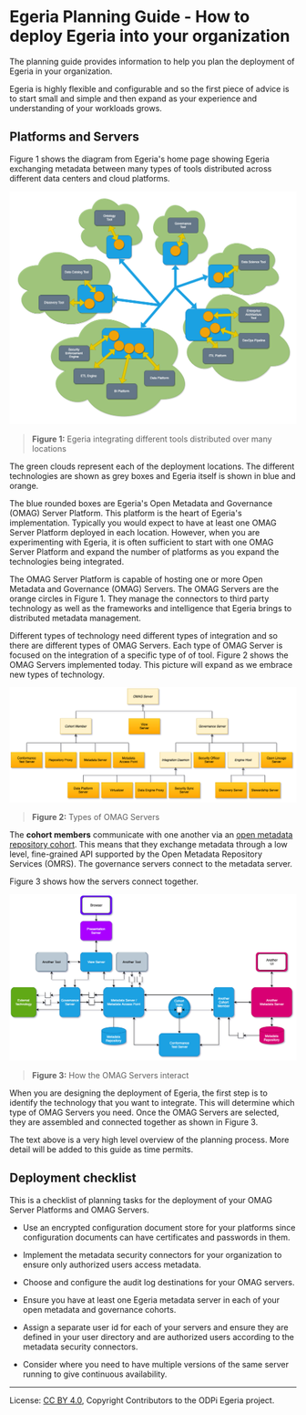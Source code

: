 <!-- SPDX-License-Identifier: CC-BY-4.0 -->
<!-- Copyright Contributors to the ODPi Egeria project 2020. -->

# Egeria Planning Guide - How to deploy Egeria into your organization

The planning guide provides information to help you plan the deployment of Egeria
in your organization.

Egeria is highly flexible and configurable and so the first
piece of advice is to start small and simple and then expand as your experience
and understanding of your workloads grows.

## Platforms and Servers

Figure 1 shows the diagram from Egeria's home page showing Egeria exchanging metadata
between many types of tools distributed across different data centers and cloud
platforms.

![Figure 1](../images/egeria-distributed-operation.png)
> **Figure 1:** Egeria integrating different tools distributed over many locations

The green clouds represent each of the deployment locations.
The different technologies
are shown as grey boxes and Egeria itself is shown in blue and orange.

The blue rounded boxes are Egeria's Open Metadata and Governance (OMAG) Server Platform.
This platform is the heart of Egeria's implementation.  Typically you would expect to
have at least one OMAG Server Platform deployed in each location.  However,
when you are experimenting with Egeria, it is often sufficient to start with one
OMAG Server Platform and expand the number of platforms
as you expand the technologies being integrated.

The OMAG Server Platform is capable of hosting
one or more Open Metadata and Governance (OMAG) Servers.  The OMAG Servers are the orange
circles in Figure 1.  They manage the connectors to third party technology as well as the
frameworks and intelligence that Egeria brings to distributed metadata management.

Different types of technology need different types of integration and so there are different
types of OMAG Servers.
Each type of OMAG Server is focused on the integration of a specific type of
of tool.
Figure 2 shows the OMAG Servers implemented today.
This picture will expand as we embrace new types of technology.

![Figure 2](../../../open-metadata-implementation/admin-services/docs/concepts/types-of-omag-servers.png)
> **Figure 2:** Types of OMAG Servers

The **cohort members** communicate with one another
via an [open metadata repository cohort](../../../open-metadata-implementation/repository-services/docs/open-metadata-repository-cohort.md).
This means that they exchange metadata through a low level, fine-grained
API supported by the Open Metadata Repository Services (OMRS).
The governance servers connect to the metadata server.

Figure 3 shows how the servers connect together.

![Figure 3](../../../open-metadata-implementation/admin-services/docs/concepts/omag-server-ecosystem.png)
> **Figure 3:** How the OMAG Servers interact

When you are designing the deployment of Egeria, the first step is to identify the technology
that you want to integrate.  This will determine which type of OMAG Servers you need.
Once the OMAG Servers are selected, they are assembled and connected together as shown in Figure 3.

The text above is a very high level overview of the planning process.
More detail will be added to this guide as time permits.


## Deployment checklist

This is a checklist of planning tasks for the deployment of your OMAG Server Platforms
and OMAG Servers.

* Use an encrypted configuration document store for your platforms since
  configuration documents can have certificates and passwords in them.

* Implement the metadata security connectors for your organization to
  ensure only authorized users access metadata.
  
* Choose and configure the audit log destinations for your OMAG servers.

* Ensure you have at least one Egeria metadata server in each of your
  open metadata and governance cohorts.
  
* Assign a separate user id for each of your servers and ensure they are
  defined in your user directory and are authorized users according to the
  metadata security connectors.
  
* Consider where you need to have multiple versions of the same server running to give continuous
  availability.


----
License: [CC BY 4.0](https://creativecommons.org/licenses/by/4.0/),
Copyright Contributors to the ODPi Egeria project.